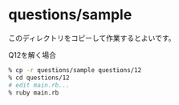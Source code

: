 # questions/sample

このディレクトリをコピーして作業するとよいです。

Q12を解く場合

```sh
% cp -r questions/sample questions/12
% cd questions/12
# edit main.rb...
% ruby main.rb
```
